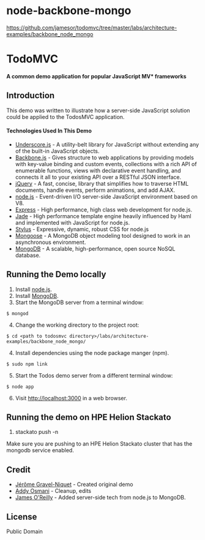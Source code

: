 node-backbone-mongo
===================

https://github.com/jamesor/todomvc/tree/master/labs/architecture-examples/backbone_node_mongo

# TodoMVC

#### A common demo application for popular JavaScript MV* frameworks

## Introduction

This demo was written to illustrate how a server-side JavaScript solution could be applied to the TodosMVC application.

#### Technologies Used In This Demo

- [Underscore.js](http://documentcloud.github.com/underscore/) - A utility-belt library for JavaScript without extending any of the built-in JavaScript objects.
- [Backbone.js](http://documentcloud.github.com/backbone/) - Gives structure to web applications by providing models with key-value binding and custom events, collections with a rich API of enumerable functions, views with declarative event handling, and connects it all to your existing API over a RESTful JSON interface.
- [jQuery](http://jquery.com/) - A fast, concise, library that simplifies how to traverse HTML documents, handle events, perform animations, and add AJAX.
- [node.js](http://nodejs.org/) - Event-driven I/O server-side JavaScript environment based on V8.
- [Express](http://expressjs.com/) - High performance, high class web development for node.js.
- [Jade](http://jade-lang.com/) - High performance template engine heavily influenced by Haml and implemented with JavaScript for node.js.
- [Stylus](http://learnboost.github.com/stylus/) - Expressive, dynamic, robust CSS for node.js
- [Mongoose](http://mongoosejs.com/) - A MongoDB object modeling tool designed to work in an asynchronous environment.
- [MongoDB](http://www.mongodb.org/) - A scalable, high-performance, open source NoSQL database.

## Running the Demo locally

1. Install [node.js](http://nodejs.org/#download).
2. Install [MongoDB](http://www.mongodb.org/downloads).
3. Start the MongoDB server from a terminal window:
```
$ mongod
```
4. Change the working directory to the project root:
```
$ cd <path to todosmvc directory>/labs/architecture-examples/backbone_node_mongo/
```
4. Install dependencies using the node package manger (npm).
```
$ sudo npm link
```
5. Start the Todos demo server from a different terminal window:
```
$ node app
```
6. Visit [http://localhost:3000](http://localhost:3000) in a web browser.

## Running the demo on HPE Helion Stackato

1. stackato push -n

Make sure you are pushing to an HPE Helion Stackato cluster that has the mongodb service enabled.

## Credit

- [Jérôme Gravel-Niquet](http://jgn.me/) - Created original demo
- [Addy Osmani](http://addyosmani.com/) - Cleanup, edits
- [James O'Reilly](http://jamesor.com/) - Added server-side tech from node.js to MongoDB.

## License

Public Domain
